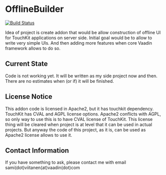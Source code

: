 OfflineBuilder
==============

[![Build Status](http://siika.fi:8888/jenkins/job/OfflineBuilder%20(Vaadin)/badge/icon)](http://siika.fi:8888/jenkins/job/OfflineBuilder%20(Vaadin)/)

Idea of project is create addon that would be allow construction of offline UI for TouchKit applications
on server side. Initial goal would be to allow to write very simple UIs. And then adding more features
when core Vaadin framework allows to do so.

Current State
-------------

Code is not working yet. It will be written as my side project now and then. There are no estimates when
(or if) it will be finished.

License Notice
--------------

This addon code is licensed in Apache2, but it has touchkit dependency. TouchKit has CVAL and AGPL license
options. Apache2 conflicts with AGPL, so only way to use this is to have CVAL license of TouchKit. This
license thing will be cleared when project is at level that it can be used in actual projects. But anyway
the code of this project, as it is, can be used as Apache2 license allows to use it.

Contact Information
-------------------

If you have something to ask, please contact me with email sami(dot)viitanen(at)vaadin(dot)com

